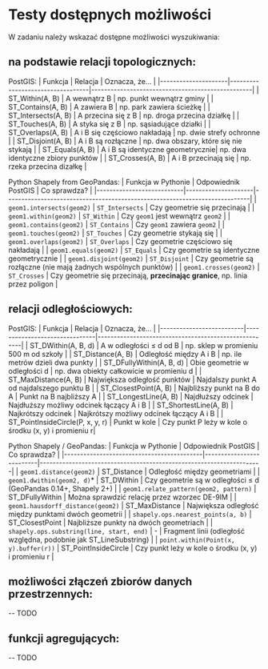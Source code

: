 # Testy dostępnych możliwości
W zadaniu należy wskazać dostępne możliwości wyszukiwania: 

## na podstawie relacji topologicznych: 
PostGIS:
| Funkcja             | Relacja                          | Oznacza, że…                                     |
|---------------------|----------------------------------|--------------------------------------------------|
| ST_Within(A, B)     | A wewnątrz B                     | np. punkt wewnątrz gminy                         |
| ST_Contains(A, B)   | A zawiera B                      | np. park zawiera ścieżkę                         |
| ST_Intersects(A, B) | A przecina się z B               | np. droga przecina działkę                       |
| ST_Touches(A, B)    | A styka się z B                  | np. sąsiadujące działki                          |
| ST_Overlaps(A, B)   | A i B się częściowo nakładają    | np. dwie strefy ochronne                         |
| ST_Disjoint(A, B)   | A i B są rozłączne               | np. dwa obszary, które się nie stykają           |
| ST_Equals(A, B)     | A i B są identyczne geometrycznie| np. dwa identyczne zbiory punktów                |
| ST_Crosses(A, B)    | A i B przecinają się             | np. rzeka przecina dizałkę                       |

Python Shapely from GeoPandas:
| Funkcja w Pythonie        | Odpowiednik PostGIS | Co sprawdza?                                                               |
|---------------------------|---------------------|----------------------------------------------------------------------------|
| `geom1.intersects(geom2)` | `ST_Intersects`     | Czy geometrie się przecinają                                               |
| `geom1.within(geom2)`     | `ST_Within`         | Czy `geom1` jest wewnątrz `geom2`                                          |
| `geom1.contains(geom2)`   | `ST_Contains`       | Czy `geom1` zawiera `geom2`                                                |
| `geom1.touches(geom2)`    | `ST_Touches`        | Czy geometrie stykają się                                                  |
| `geom1.overlaps(geom2)`   | `ST_Overlaps`       | Czy geometrie częściowo się nakładają                                     |
| `geom1.equals(geom2)`     | `ST_Equals`         | Czy geometrie są identyczne geometrycznie                                  |
| `geom1.disjoint(geom2)`   | `ST_Disjoint`       | Czy geometrie są rozłączne (nie mają żadnych wspólnych punktów)           |
| `geom1.crosses(geom2)`    | `ST_Crosses`        | Czy geometrie się przecinają, **przecinając granice**, np. linia przez poligon |

## relacji odległościowych: 
PostGIS:
| Funkcja                  | Relacja                       | Oznacza, że…                                         |
|--------------------------|-------------------------------|------------------------------------------------------|
| ST_DWithin(A, B, d)      | A w odległości ≤ d od B       | np. sklep w promieniu 500 m od szkoły                |
| ST_Distance(A, B)        | Odległość między A i B        | np. ile metrów dzieli dwa punkty                     |
| ST_DFullyWithin(A, B, d) | Obie geometrie w odległości d | np. dwa obiekty całkowicie w promieniu d             |
| ST_MaxDistance(A, B)     | Największa odległość punktów  | Najdalszy punkt A od najdalszego punktu B            |
| ST_ClosestPoint(A, B)    | Najbliższy punkt na B do A    | Punkt na B najbliższy A                              |
| ST_LongestLine(A, B)     | Najdłuższy odcinek            | Najdłuższy możliwy odcinek łączący A i B             |
| ST_ShortestLine(A, B)    | Najkrótszy odcinek            | Najkrótszy możliwy odcinek łączący A i B             |
| ST_PointInsideCircle(P, x, y, r) | Punkt w kole         | Czy punkt P leży w kole o środku (x, y) i promieniu r|

Python Shapely / GeoPandas:
| Funkcja w Pythonie                        | Odpowiednik PostGIS      | Co sprawdza?                                                        |
|-------------------------------------------|--------------------------|---------------------------------------------------------------------|
| `geom1.distance(geom2)`                   | ST_Distance              | Odległość między geometriami                                        |
| `geom1.dwithin(geom2, d)`*                | ST_DWithin               | Czy geometrie są w odległości ≤ d (GeoPandas 0.14+, Shapely 2+)     |
| `geom1.relate_pattern(geom2, pattern)`    | ST_DFullyWithin          | Można sprawdzić relację przez wzorzec DE-9IM                         |
| `geom1.hausdorff_distance(geom2)`         | ST_MaxDistance           | Największa odległość między punktami dwóch geometrii                |
| `shapely.ops.nearest_points(a, b)`        | ST_ClosestPoint          | Najbliższe punkty na dwóch geometriach                              |
| `shapely.ops.substring(line, start, end)` | -                        | Fragment linii (odległość względna, podobnie jak ST_LineSubstring)   |
| `point.within(Point(x, y).buffer(r))`     | ST_PointInsideCircle     | Czy punkt leży w kole o środku (x, y) i promieniu r                 |

## możliwości złączeń zbiorów danych przestrzennych:
-- TODO

## funkcji agregujących:
-- TODO
